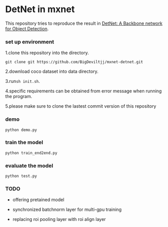 # DetNet in mxnet

This repository tries to reproduce the result in [DetNet: A Backbone network for Object Detection](https://arxiv.org/pdf/1804.06215.pdf).

### set up environment

1.clone this repository into the directory.

```
git clone git https://github.com/BigDeviltjj/mxnet-detnet.git
```

2.download coco dataset into data directory.

3.run`sh init.sh`.

4.specific requirements can be obtained from error message when running the program.

5.please make sure to clone the lastest commit version of this repository

### demo

```
python demo.py
```

### train the model

```
python train_end2end.py
```

### evaluate the model

```
python test.py
```

### TODO

* offering pretained model

* synchronized batchnorm layer for multi-gpu training

* replacing roi pooling layer with roi align layer


